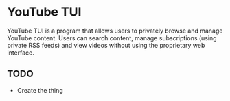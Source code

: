 # YouTube TUI
YouTube TUI is a program that allows users to privately browse and manage
YouTube content. Users can search content, manage subscriptions (using private
RSS feeds) and view videos without using the proprietary web interface.

## TODO
- Create the thing
